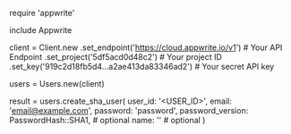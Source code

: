 require 'appwrite'

include Appwrite

client = Client.new
    .set_endpoint('https://cloud.appwrite.io/v1') # Your API Endpoint
    .set_project('5df5acd0d48c2') # Your project ID
    .set_key('919c2d18fb5d4...a2ae413da83346ad2') # Your secret API key

users = Users.new(client)

result = users.create_sha_user(
    user_id: '<USER_ID>',
    email: 'email@example.com',
    password: 'password',
    password_version: PasswordHash::SHA1, # optional
    name: '<NAME>' # optional
)
